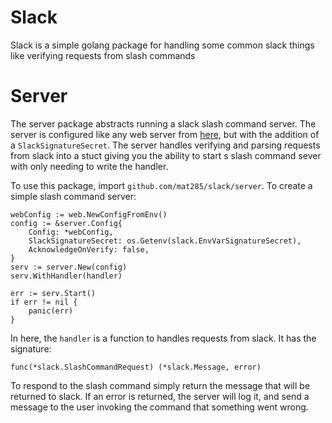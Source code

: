 Slack
============

Slack is a simple golang package for handling some common slack things like verifying requests from slash commands


Server
============

The server package abstracts running a slack slash command server. The server is configured like any web server from [here](https://github.com/blend/go-sdk/web), but with the addition of a `SlackSignatureSecret`. The server handles verifying and parsing requests from slack into a stuct giving you the ability to start s slash command sever with only needing to write the handler. 

To use this package, import `github.com/mat285/slack/server`. To create a simple slash command server:

```
webConfig := web.NewConfigFromEnv()
config := &server.Config{
    Config: *webConfig,
    SlackSignatureSecret: os.Getenv(slack.EnvVarSignatureSecret),
    AcknowledgeOnVerify: false,
}
serv := server.New(config)
serv.WithHandler(handler)

err := serv.Start()
if err != nil {
    panic(err)
}
```

In here, the `handler` is a function to handles requests from slack. It has the signature:

```func(*slack.SlashCommandRequest) (*slack.Message, error)```

To respond to the slash command simply return the message that will be returned to slack. If an error is returned, the server will log it, and send a message to the user invoking the command that something went wrong.

